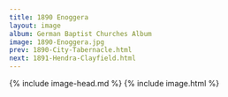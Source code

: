 ```yaml
---
title: 1890 Enoggera
layout: image
album: German Baptist Churches Album
image: 1890-Enoggera.jpg
prev: 1890-City-Tabernacle.html
next: 1891-Hendra-Clayfield.html
---
```

{% include image-head.md %}
{% include image.html %}